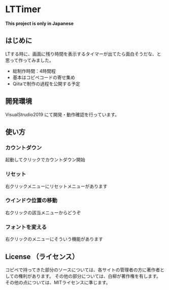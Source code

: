 # LTTimer

**This project is only in Japanese**

## はじめに

LTする時に、画面に残り時間を表示するタイマーが出てたら面白そうだな、と思って作ってみました。

- 総制作時間：4時間程
- 基本はコピペコードの寄せ集め
- Qiitaで制作の過程を公開する予定

## 開発環境

VisualStrudio2019 にて開発・動作確認を行っています。


## 使い方

### カウントダウン

起動してクリックでカウントダウン開始

### リセット

右クリックメニューにリセットメニューがあります

### ウインドウ位置の移動

右クリックの該当メニューからどうぞ

### フォントを変える

右クリックのメニューにそういう機能があります

## License （ライセンス）

コピペで持ってきた部分のソースについては、各サイトの管理者の方に著作者としての権利があります。
その他の部分については、白柳が著作権を有します。
その他の点については、MITライセンスに準じます。
